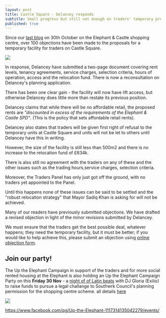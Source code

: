 ```yaml
---
layout: post
title: Castle Square - Delancey responds
subtitle: Small progress but still not enough on traders' temporary premises
published: true
---
```

Since our [last blog](http://35percent.org/2018-10-30-shopping-centre-legal-challenge/) on 30th October on the Elephant & Castle shopping centre, over 100 objections have been made to the proposals for a temporary facility for traders on Castle Square.

![](http://35percent.org/img/tempboxpark.png)

In response, Delancey have submitted a two-page document covering rent levels, tenancy agreements, service charges, selection criteria, hours of operation, access and the relocation fund. There is now a reconsultation on Delancey's planning application.

There has been one clear gain - the facility will now have lift access, but otherwise Delancey does little more than restate its previous position.

Delancey claims that while there will be no affordable retail, the proposed rents are _"discounted in excess of the requirements of the Elephant & Castle SPD"_. (This is the policy that sets affordable retail rents). 

Delancey also states that traders will be given first right of refusal to the temporary units at Castle Square and units will not be let to others until Delancey have this in writing. 

However, the size of the facility is still less than 500m2 and there is no increase to the relocation fund of £634k.

There is also still no agreement with the traders on any of these and the other issues such as the trading hours,service charges, selection criteria.

Moreover, the Traders Panel has only just got off the ground, with no traders yet appointed to the Panel. 

Until this happens none of these issues can be said to be settled and the "robust relocation strategy" that Mayor Sadiq Khan is asking for will not be achieved. 

Many of our readers have previously submitted objections. We have drafted a revised objection in light of the minor revisions submitted by Delancey.

We must ensure that the traders get the best possible deal, whatever happens; they need the temporary facility, but it must be better; if you would like to help achieve this, please submit an objection using [online objection form](http://35percent.org/boxpark#object).

## Join our party!

The Up the Elephant Campaign in support of the traders and for more social rented housing at the Elephant is also holding an Up the Elephant Campaign Party  on this **Friday 30 Nov** - a [night of of Latin beats](https://www.eventbrite.com/e/up-the-elephant-campaign-party-tickets-52191660662) with DJ Gloria (Exilio) to raise funds to pursue a legal challange to Southwrk Council's planning permission for the shopping centre scheme.
all details [here](https://www.eventbrite.com/e/up-the-elephant-campaign-party-tickets-52191660662)

![](http://35percent.org/img/latinasparty.jpg)

https://www.facebook.com/pg/Up-the-Elephant-1117314135042279/events/
